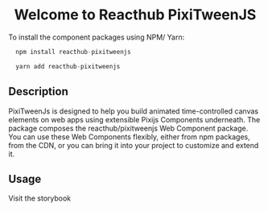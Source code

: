 
<h1 align="center">
  Welcome to Reacthub PixiTweenJS
</h1>

To install the component packages using NPM/ Yarn:

```js
  npm install reacthub-pixitweenjs
```

```js
  yarn add reacthub-pixitweenjs
```

## Description
PixiTweenJs is designed to help you build animated time-controlled canvas elements on web apps using extensible Pixijs Components underneath. The package composes the reacthub/pixitweenjs Web Component package. You can use these Web Components flexibly, either from npm packages, from the CDN, or you can bring it into your project to customize and extend it.

## Usage
Visit the storybook

